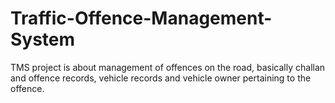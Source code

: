 # Traffic-Offence-Management-System
TMS project is about management of offences on the road, basically challan and offence records, vehicle records and vehicle owner pertaining to the offence.
